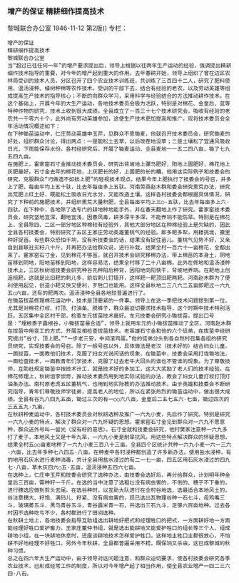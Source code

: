 ### 增产的保证  精耕细作提高技术
黎城联合办公室
1946-11-12
第2版()
专栏：

    增产的保证
    精耕细作提高技术
    黎城联合办公室
    当“超过已往任何一年”的增产要求提出后，领导上根据以往两年生产运动的经验，强调提出精耕细作技术指导的重要，对今年的增产起到重大的作用。去年春耕开始，领导上组织了曾在边区农林局受训的技术人员，分区召开了四个农业技术训练班，共训练了三百四十二人，研究了肥料使用、温汤浸种、植树种棉等农作技术。受训的干部下去，结合有经验的老农，以及劳动英雄等组成提高生产技术的指导核心；不断的向群众学习，采用科学与经验结合的方法推动耕作技术。在这个基础上，开展今年的大生产运动，各地技术委员会极为活跃，特别是对棉花、金皇后、蓝等特种作物的研究，技术上收到很大成绩。全县成立了一百三十七个技术研究会，吸收有经验的老农共一千零六十个，此外尚有劳动英雄参加，这使生产技术更加提高和推广。现将技术委员会全年活动情况概述如下：
    在下种锄苗运动中，仁庄劳动英雄申玉芹，见群众不愿锄麦，他就召开技术委员会，研究锄麦的好处，组织群众讨论，得出两点：一是能松土去草，以后改茬地没草；二是土壤松了宜通风吸收日光，下雨能保存水份。各村经研究后，开展了锄麦运动，全县麦地一一五二四八亩，锄了七九五四九亩。
    在施肥上，霍家窑石寸金推动技术委员会，研究出背坡地上骡马肥好，阳地上圊肥好，棉花地上灰肥最好。石寸金去年的棉花地，上灰肥长的好，上圊肥的长的糟，他用这实际例子和技委会的研究，克服群众“巧做造不如拙上肥”的轻视技术观点。结果今年上肥执行了技委会的号召，并多上了肥，每亩平均上五十驮，比去年每亩多上五驮。河南劳英赵木群和委会研究熏荒办法，研究出荒肥上红土好，既能松土吸收日光水分，又能改造土壤。这样各村技委会都根据具体情况，研究了下种前的施肥技术，并组织熏荒大量积肥，全县每亩平均上三○·五驮，比去年每亩多上六·四驮。在下种中，各地除了选专门的耕地种地能手外，并在春天翻地上作了研究。霍家窑技术委员会，研究垡地宜深，翻地宜浅，因春风毒，耕多深干多深，不能养垧不能防旱。特别是在棉花上，全县除四、二区一部分地区种棉较有经验外，其他大部分地区在种棉经验上是欠缺的，因此全县各村技委会，特别研究了五区王家庄劳动英雄董桃气的经验。即多耙多犁，用耧挑垅，撒里种好捉苗。有些群众恐怕干垧，没有听技委会的话，结果没有捉住苗儿。董桃气见势不好，又亲自到县联社买籽八十斤，并再把办法给群众说，进行补栽，结果全村一百六十一亩棉花，全都出来了。霍家窑石寸金，见到棉花不够苗，就召开技术会研究移棉办法，带上棉苗的本身土，阴地苗移到阴地，阳地苗移到阳地，这样容易活，结果全村移了二十八亩棉。此外在修地和温汤浸种技术上，三区秋树垣技委会研究种谷先种阳后种背，因阳地向阳快干，背坡地养垧。在耙地上创造梳耙，这就是比旧耙的刺儿多，前后刺儿钉错开，这样耙一耙顶旧耙两耙。河南赵木群为了便利使用起见，创造小耙又快又便利，歹牲口也能用。这样全县秋地二三八六二五亩即耙过一六九五○六亩，还有的耙两次。温汤浸种全县各地较普遍进行了。
    在锄苗拔苗修理棉花运动中，技术是顶要紧的一件事。领导上在这一季把技术问题提到第一位，尤其是对棉花打杈、打顶、打油条、脱裤子，群众最迫切要求技术指导，这个时期中技术特别活跃。五区集中全区村干部，检查车元拔苗技术最好。车元技委会研究小锄拔苗，提出口号是：“埋根黍子露根谷，小锄拔苗最合适”，领导上就用车元的小锄拔苗推动了全区。河南赵木群在拔苗中用变工的方式，开展互相检查拔苗技术。老英雄石寸金和他的六个徒弟，在拔苗中经研究提出“谷寸，顶上肥。”“一步老三安，中间滚鸡蛋。”他的徒弟分头到各自然村召集各组的研究员研究，实现技委会的号召。除了一般号召以外，具体做法是老汉（技术好的）结合妇女儿童，一面拔苗，一面教他们技术，克服了妇女光说闲话的现象，在锄苗中，技委会采用打垅锄地法，一面检查技术，一面教青年们学技术，克服了过去老牛大回头的谁也不管谁的现象。为了尊敬技师，互助社规定锄苗中按技术计工，就是技术好的多加工，这大大奖励了老人们的技术经验。在棉花修理上，秋树垣李崇奇，推动技术委员用到地实际试验的办法，教会了妇女儿童打杈打顶打油条办法。南村原老虎五区董桃气，也用到地实际教的办法推动技术。由于英雄和技委会不断研究指导，青年们尊敬技师学徒弟，提高老人的地位，所以在紧张热烈的锄苗运动中，做出很大成绩。全县有谷九八四九五亩，锄过三次的有一○○六八亩，金皇后二五七五六·七亩，锄过四次的三五五九·九亩。
    在秋耕种麦运动中，各村技术委员会对秋耕选种及推广一六九小麦，先后作了研究。特别是研究一六九小麦的特点，解决了群众对一六九怀疑的思想。霍家窑石寸金见到群众对一六九不愿意种，群众送外号叫一留光（没有籽的意思）。石寸金就和技委会研究，他村樊家注意种一六九多打了麦子，本地风土又是十年九旱，一六九小麦是耐旱抗风。用这些特点解决群众的怀疑思想，结果全村五○○亩麦地种了一六九小麦三百八十三亩。全县四个区统计共种一六九小麦一六一三六·六亩，比去年多种七八四五·八亩。在种麦中各村浸种都创造了许多新办法，使用盐水浸种，有的地用石灰水进行麦种消毒，共计全县用盐水浸过的有二一七一亩，四五区用石灰水浸过的四九七·八亩，草木灰四六○五·五亩，温汤浸种五四六七亩。
    在选种上，仁庄申玉芹和技委会研究了选种办法，由技委会选好后，再分给群众，计划明年种金皇后三百亩，需种籽一千斤。在选的当中注意了选粗壮没有病虫害的，不倒的、穗子不下垂的，进行穗选应做到剪头去尾。在选谷种时，以互助大队进行在全村谷地选，选最适合本地风土的，谷注意穗大、籽饱、满码儿、籽紧、没有病虫害的，现已选出瓦物理谷种一石七斗，母鸡嘴三斗，玻璃莠五斗，黑乌青谷五斗，青谷露米青一石，共选出三石九斗，足够六百亩地种。过去各村因不选种吃亏不少，各村都进行了田间选种。
    在秋耕土地上，各地技委会指导互助组选出耕地好把式和经理牲口的把式，一方面耕好地一方面能经理好牲口爱护畜力。王家庄董仲书组，就是选出能耕地又能爱护牲口的组长等三个人，组成耕地小组，在一块耕地休息时，还座谈耕地技术怎样爱护牲口，这样地主牲口主都很放心，不怕耕不好地经理不好牲口。另外今年秋耕，全县都普遍采用不耢，既保垧又杀虫，这已成黎城的秋种习惯。
    总之在四六年大生产运动中，由于领导对这问题注意，和群众迫切要求，使各村技委会研究各季农业技术，已形成经常工作的制度，所以对今年增产起了相当作用，使全县农业增产一四二三六四·八石。
